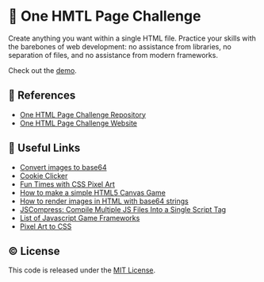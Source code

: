 # 📃 One HMTL Page Challenge

Create anything you want within a single HTML file. Practice your skills with the barebones of web development: no assistance from libraries, no separation of files, and no assistance from modern frameworks.

Check out the [demo](https://one-html-page-challenge-zeta.vercel.app/).

## 📖 References

- [One HTML Page Challenge Repository](https://github.com/Metroxe/one-html-page-challenge)
- [One HTML Page Challenge Website](https://metroxe.github.io/one-html-page-challenge/)

## 🔗 Useful Links

- [Convert images to base64](https://www.browserling.com/tools/image-to-base64)
- [Cookie Clicker](https://orteil.dashnet.org/cookieclicker/)
- [Fun Times with CSS Pixel Art](https://css-tricks.com/fun-times-css-pixel-art/)
- [How to make a simple HTML5 Canvas Game](http://www.lostdecadegames.com/how-to-make-a-simple-html5-canvas-game/)
- [How to render images in HTML with base64 strings](https://stackoverflow.com/a/41057998)
- [JSCompress: Compile Multiple JS Files Into a Single Script Tag](https://jscompress.com/)
- [List of Javascript Game Frameworks](https://github.com/collections/javascript-game-engines)
- [Pixel Art to CSS](https://www.pixelartcss.com/)

## © License

This code is released under the [MIT License](LICENSE).
